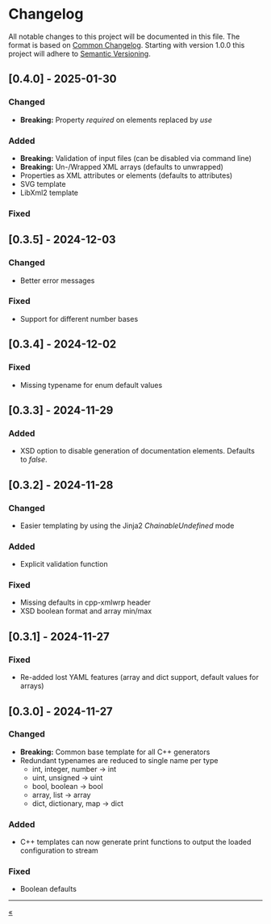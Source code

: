 # Changelog

All notable changes to this project will be documented in this file.
The format is based on [Common Changelog][CC].
Starting with version 1.0.0 this project will adhere to [Semantic Versioning][SV].


## [0.4.0] - 2025-01-30

### Changed

- **Breaking:** Property _required_ on elements replaced by _use_

### Added

- **Breaking:** Validation of input files (can be disabled via command line)
- **Breaking:** Un-/Wrapped XML arrays (defaults to unwrapped)
- Properties as XML attributes or elements (defaults to attributes)
- SVG template
- LibXml2 template

### Fixed


## [0.3.5] - 2024-12-03

### Changed

- Better error messages

### Fixed

- Support for different number bases


## [0.3.4] - 2024-12-02

### Fixed

- Missing typename for enum default values


## [0.3.3] - 2024-11-29

### Added

- XSD option to disable generation of documentation elements.
  Defaults to _false_.


## [0.3.2] - 2024-11-28

### Changed

- Easier templating by using the Jinja2 _ChainableUndefined_ mode

### Added

- Explicit validation function

### Fixed

- Missing defaults in cpp-xmlwrp header
- XSD boolean format and array min/max


## [0.3.1] - 2024-11-27

### Fixed

- Re-added lost YAML features (array and dict support, default values for arrays)


## [0.3.0] - 2024-11-27

### Changed

- **Breaking:** Common base template for all C++ generators
- Redundant typenames are reduced to single name per type
  - int, integer, number -> int
  - uint, unsigned -> uint
  - bool, boolean -> bool
  - array, list -> array
  - dict, dictionary, map -> dict

### Added

- C++ templates can now generate print functions to output the
  loaded configuration to stream

### Fixed

- Boolean defaults


---
[«](README.md)


[CC]: https://common-changelog.org
[SV]: https://semver.org/spec/v2.0.0.html
